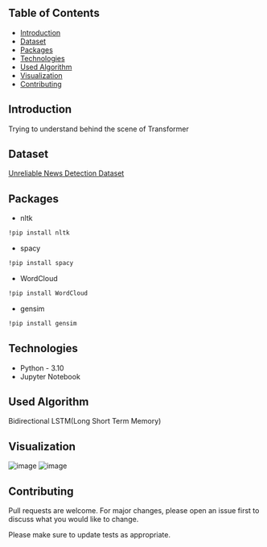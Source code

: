 ## Table of Contents
* [Introduction](#introduction)
* [Dataset](#Dataset)
* [Packages](#packages)
* [Technologies](#tech)
* [Used Algorithm](#algo)
* [Visualization](#visual)
* [Contributing](#contubution)
## Introduction
Trying to understand behind the scene of Transformer
## Dataset
[Unreliable News Detection Dataset](https://www.kaggle.com/code/farjanakabirsamanta/unreliable-news-detection)
<!-- You don't have to answer all the questions - just the ones relevant to your project. -->
## Packages
 * nltk
  ```sh
  !pip install nltk
  ```
 * spacy
  ```sh
  !pip install spacy
  ```
 * WordCloud
  ```sh
  !pip install WordCloud
  ```
 * gensim
  ```sh
  !pip install gensim
  ```
 
## Technologies
- Python - 3.10
- Jupyter Notebook

## Used Algorithm

Bidirectional LSTM(Long Short Term Memory) 



## Visualization
![image](https://user-images.githubusercontent.com/113231185/222907611-f8c8c32b-2bf8-472b-9ffa-9bc2f8627a01.png)
![image](https://user-images.githubusercontent.com/113231185/222907684-819db341-5d30-4408-8f1d-ebeb3a1f9c4c.png)


## Contributing

Pull requests are welcome. For major changes, please open an issue first
to discuss what you would like to change.

Please make sure to update tests as appropriate.
